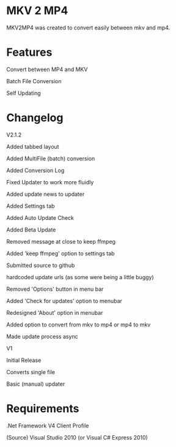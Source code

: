 MKV 2 MP4
==========
MKV2MP4 was created to convert easily between mkv and mp4.

Features
==========
Convert between MP4 and MKV

Batch File Conversion

Self Updating

Changelog
==========
V2.1.2

Added tabbed layout

Added MultiFile (batch) conversion

Added Conversion Log

Fixed Updater to work more fluidly

Added update news to updater

Added Settings tab

Added Auto Update Check

Added Beta Update

Removed message at close to keep ffmpeg

Added 'keep ffmpeg' option to settings tab

Submitted source to github

hardcoded update urls (as some were being a little buggy)

Removed 'Options' button in menu bar

Added 'Check for updates' option to menubar

Redesigned 'About' option in menubar

Added option to convert from mkv to mp4 or mp4 to mkv

Made update process async


V1

Initial Release

Converts single file

Basic (manual) updater


Requirements
==========
.Net Framework V4 Client Profile

(Source) Visual Studio 2010 (or Visual C# Express 2010)